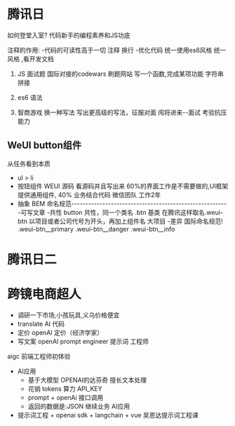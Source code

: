 # 腾讯日
如何登堂入室?
代码新手的编程素养和JS功底

注释的作用:
-代码的可读性高于一切
    注释 换行
-优化代码 
    统一使用es6风格 统一风格 ,看开发文档


1. JS 面试题
  国际对接的codewars
  刷题网站
  写一个函数,完成某项功能
  字符串拼接

2. es6 语法

3. 智商游戏
    换一种写法 写出更高级的写法，征服对面
    闯将进来--面试 考验抗压能力

## WeUI button组件
从任务看到本质
- ul > li
- 按钮组件 WEUI 源码 看源码并且写出来
    60%的界面工作是不需要做的,UI框架提供通用组件,
    40% 业务结合代码
    微信团队 工作2年
- 抽象 BEM 命名规范--------------------------------------------------------可写文章
    -共性
        button 共性，同一个类名 .btn 基类 在腾讯这样取名.weui-btn
        以项目或者公司代号为开头，再加上组件名 大项目
    -差异
        国际命名规范!
        .weui-btn__primary
        .weui-btn__danger
        .weui-btn__info

# 腾讯日二 
# 跨镜电商超人

- 调研一下市场,小孩玩具,义乌价格便宜 
- translate AI 代码
- 定价 openAI 定价（经济学家）
- 写文案 openAI prompt engineer 提示词 工程师

aigc 前端工程师初体验

- AI应用
    - 基于大模型 
        OPENAI的达芬奇 擅长文本处理 
    - 花销
        tokens 算力
        API_KEY
    - prompt + openAi 接口调用
    - 返回的数据是:JSON 继续业务
AI应用
- 提示词工程 + openai sdk + langchain + vue 吴恩达提示词工程课

# 
